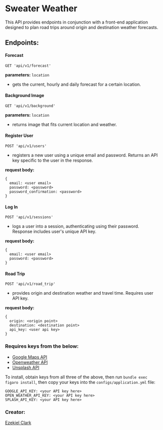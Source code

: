 # Sweater Weather

This API provides endpoints in conjunction with a front-end application designed to plan road trips around origin and destination weather forecasts.

## Endpoints:
#### Forecast
`GET 'api/v1/forecast'`

**parameters:** `location`

- gets the current, hourly and daily forecast for a certain location.

#### Background Image
`GET 'api/v1/background'`

**parameters:** `location`

- returns image that fits current location and weather.

#### Register User
`POST 'api/v1/users'`

- registers a new user using a unique email and password. Returns an API key specific to the user in the response.

**request body:**
```
{
  email: <user email>
  password: <password>
  password_confirmation: <password>
}
```

#### Log In
`POST 'api/v1/sessions'`

- logs a user into a session, authenticating using their password. Response includes user's unique API key.

**request body:**
```
{
  email: <user email>
  password: <password>
}
```

#### Road Trip
`POST 'api/v1/road_trip'`

- provides origin and destination weather and travel time. Requires user API key.

**request body:**
```
{
  origin: <origin point>
  destination: <destination point>
  api_key: <user api key>
}
```

### Requires keys from the below:
- [Google Maps API](https://developers.google.com/maps/documentation/javascript/get-api-key)
- [Openweather API](https://openweathermap.org/api/one-call-api)
- [Unsplash API](https://unsplash.com/developers)

To install, obtain keys from all three of the above, then run ```bundle exec figaro install```, then copy your keys into the ```configs/application.yml``` file:

```
GOOGLE_API_KEY: <your API key here>
OPEN_WEATHER_API_KEY: <your API key here>
SPLASH_API_KEY: <your API key here>
```

### Creator:
[Ezekiel Clark](https://github.com/Yetidancer/)
